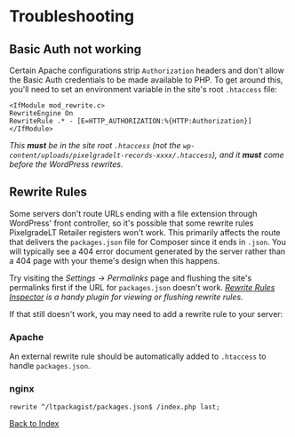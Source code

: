 # Troubleshooting

## Basic Auth not working

Certain Apache configurations strip `Authorization` headers and don't allow the Basic Auth credentials to be made available to PHP. To get around this, you'll need to set an environment variable in the site's root `.htaccess` file:

```
<IfModule mod_rewrite.c>
RewriteEngine On
RewriteRule .* - [E=HTTP_AUTHORIZATION:%{HTTP:Authorization}]
</IfModule>
```

*This __must__ be in the site root `.htaccess` (not the `wp-content/uploads/pixelgradelt-records-xxxx/.htaccess`), and it __must__ come before the WordPress rewrites.*

## Rewrite Rules

Some servers don't route URLs ending with a file extension through WordPress' front controller, so it's possible that some rewrite rules PixelgradeLT Retailer registers won't work. This primarily affects the route that delivers the `packages.json` file for Composer since it ends in `.json`. You will typically see a 404 error document generated by the server rather than a 404 page with your theme's design when this happens.

Try visiting the _Settings &rarr; Permalinks_ page and flushing the site's permalinks first if the URL for `packages.json` doesn't work. _[Rewrite Rules Inspector](https://wordpress.org/plugins/rewrite-rules-inspector/) is a handy plugin for viewing or flushing rewrite rules._

If that still doesn't work, you may need to add a rewrite rule to your server:

### Apache

An external rewrite rule should be automatically added to `.htaccess` to handle `packages.json`.

### nginx

`rewrite ^/ltpackagist/packages.json$ /index.php last;`

[Back to Index](index.md)
